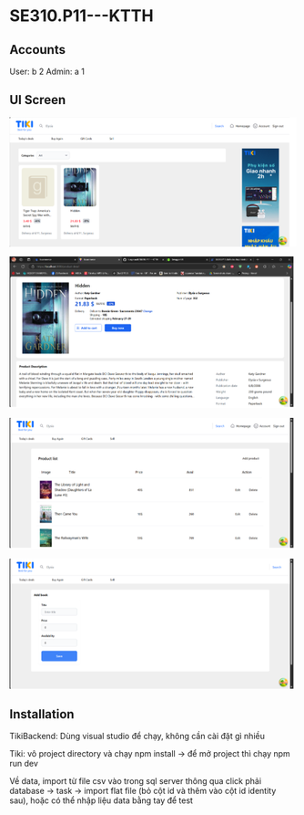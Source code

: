 # SE310.P11---KTTH

## Accounts
User: b 2
Admin: a 1

## UI Screen
![Alt Text](IMG1.png)


![Alt Text](IMG2.png)


![Alt Text](IMG3.png)


![Alt Text](IMG4.png)

## Installation
TikiBackend: Dùng visual studio để chạy, không cần cài đặt gì nhiều

Tiki: vô project directory và chạy npm install -> để mở project thì chạy npm run dev

Về data, import từ file csv vào trong sql server thông qua click phải database -> task -> import flat file (bỏ cột id và thêm vào cột id identity sau), hoặc có thể nhập liệu data bằng tay để test
